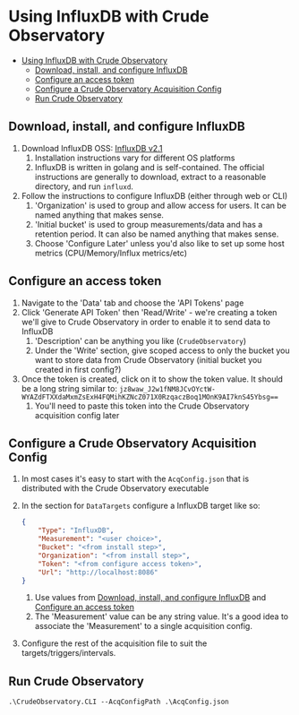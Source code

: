 # Using InfluxDB with Crude Observatory

- [Using InfluxDB with Crude Observatory](#using-influxdb-with-crude-observatory)
  - [Download, install, and configure InfluxDB](#download-install-and-configure-influxdb)
  - [Configure an access token](#configure-an-access-token)
  - [Configure a Crude Observatory Acquisition Config](#configure-a-crude-observatory-acquisition-config)
  - [Run Crude Observatory](#run-crude-observatory)

## Download, install, and configure InfluxDB
1. Download InfluxDB OSS: [InfluxDB v2.1](https://docs.influxdata.com/influxdb/v2.1/install/)
   1. Installation instructions vary for different OS platforms
   2. InfluxDB is written in golang and is self-contained. The official instructions are generally to download, extract to a reasonable directory, and run `influxd`.
2. Follow the instructions to configure InfluxDB (either through web or CLI)
   1. 'Organization' is used to group and allow access for users. It can be named anything that makes sense. 
   2. 'Initial bucket' is used to group measurements/data and has a retention period. It can also be named anything that makes sense. 
   3. Choose 'Configure Later' unless you'd also like to set up some host metrics (CPU/Memory/Influx metrics/etc)


## Configure an access token
1. Navigate to the 'Data' tab and choose the 'API Tokens' page
2. Click 'Generate API Token' then 'Read/Write' - we're creating a token we'll give to Crude Observatory in order to enable it to send data to InfluxDB
   1. 'Description' can be anything you like (`CrudeObservatory`)
   2. Under the 'Write' section, give scoped access to only the bucket you want to store data from Crude Observatory (initial bucket you created in first config?)
3. Once the token is created, click on it to show the token value. It should be a long string similar to: `jz8waw_J2w1fNM8JCvOYctW-WYAZdFTXXdaMxmZsExH4FQMihKZNcZ071X0RzqaczBoq1MOnK9AI7knS45Ybsg==`
   1. You'll need to paste this token into the Crude Observatory acquisition config later

## Configure a Crude Observatory Acquisition Config
1. In most cases it's easy to start with the `AcqConfig.json` that is distributed with the Crude Observatory executable
2. In the section for `DataTargets` configure a InfluxDB target like so:
   
    ```json
    {
        "Type": "InfluxDB",
        "Measurement": "<user choice>",
        "Bucket": "<from install step>",
        "Organization": "<from install step>",
        "Token": "<from configure access token>",
        "Url": "http://localhost:8086"
    }
    ```

   1. Use values from [Download, install, and configure InfluxDB](#download-install-and-configure-influxdb) and [Configure an access token](#configure-an-access-token)
   2. The 'Measurement' value can be any string value. It's a good idea to associate the 'Measurement' to a single acquisition config.
3. Configure the rest of the acquisition file to suit the targets/triggers/intervals.

## Run Crude Observatory
```
.\CrudeObservatory.CLI --AcqConfigPath .\AcqConfig.json
```